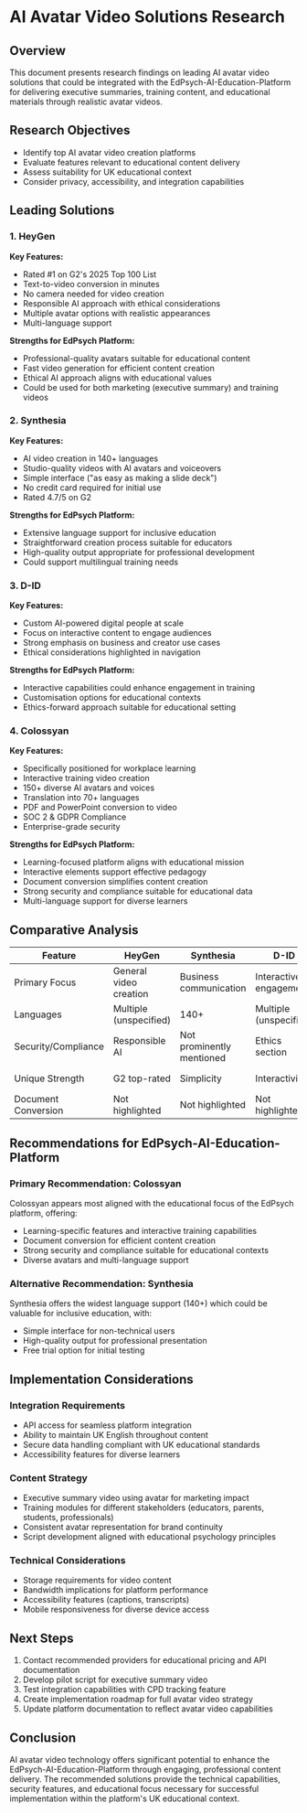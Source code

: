 # AI Avatar Video Solutions Research

## Overview
This document presents research findings on leading AI avatar video solutions that could be integrated with the EdPsych-AI-Education-Platform for delivering executive summaries, training content, and educational materials through realistic avatar videos.

## Research Objectives
- Identify top AI avatar video creation platforms
- Evaluate features relevant to educational content delivery
- Assess suitability for UK educational context
- Consider privacy, accessibility, and integration capabilities

## Leading Solutions

### 1. HeyGen
**Key Features:**
- Rated #1 on G2's 2025 Top 100 List
- Text-to-video conversion in minutes
- No camera needed for video creation
- Responsible AI approach with ethical considerations
- Multiple avatar options with realistic appearances
- Multi-language support

**Strengths for EdPsych Platform:**
- Professional-quality avatars suitable for educational content
- Fast video generation for efficient content creation
- Ethical AI approach aligns with educational values
- Could be used for both marketing (executive summary) and training videos

### 2. Synthesia
**Key Features:**
- AI video creation in 140+ languages
- Studio-quality videos with AI avatars and voiceovers
- Simple interface ("as easy as making a slide deck")
- No credit card required for initial use
- Rated 4.7/5 on G2

**Strengths for EdPsych Platform:**
- Extensive language support for inclusive education
- Straightforward creation process suitable for educators
- High-quality output appropriate for professional development
- Could support multilingual training needs

### 3. D-ID
**Key Features:**
- Custom AI-powered digital people at scale
- Focus on interactive content to engage audiences
- Strong emphasis on business and creator use cases
- Ethical considerations highlighted in navigation

**Strengths for EdPsych Platform:**
- Interactive capabilities could enhance engagement in training
- Customisation options for educational contexts
- Ethics-forward approach suitable for educational setting

### 4. Colossyan
**Key Features:**
- Specifically positioned for workplace learning
- Interactive training video creation
- 150+ diverse AI avatars and voices
- Translation into 70+ languages
- PDF and PowerPoint conversion to video
- SOC 2 & GDPR Compliance
- Enterprise-grade security

**Strengths for EdPsych Platform:**
- Learning-focused platform aligns with educational mission
- Interactive elements support effective pedagogy
- Document conversion simplifies content creation
- Strong security and compliance suitable for educational data
- Multi-language support for diverse learners

## Comparative Analysis

| Feature | HeyGen | Synthesia | D-ID | Colossyan |
|---------|--------|-----------|------|-----------|
| Primary Focus | General video creation | Business communication | Interactive engagement | Workplace learning |
| Languages | Multiple (unspecified) | 140+ | Multiple (unspecified) | 70+ |
| Security/Compliance | Responsible AI | Not prominently mentioned | Ethics section | SOC 2, GDPR |
| Unique Strength | G2 top-rated | Simplicity | Interactivity | Learning-specific |
| Document Conversion | Not highlighted | Not highlighted | Not highlighted | PowerPoint/PDF |

## Recommendations for EdPsych-AI-Education-Platform

### Primary Recommendation: Colossyan
Colossyan appears most aligned with the educational focus of the EdPsych platform, offering:
- Learning-specific features and interactive training capabilities
- Document conversion for efficient content creation
- Strong security and compliance suitable for educational contexts
- Diverse avatars and multi-language support

### Alternative Recommendation: Synthesia
Synthesia offers the widest language support (140+) which could be valuable for inclusive education, with:
- Simple interface for non-technical users
- High-quality output for professional presentation
- Free trial option for initial testing

## Implementation Considerations

### Integration Requirements
- API access for seamless platform integration
- Ability to maintain UK English throughout content
- Secure data handling compliant with UK educational standards
- Accessibility features for diverse learners

### Content Strategy
- Executive summary video using avatar for marketing impact
- Training modules for different stakeholders (educators, parents, students, professionals)
- Consistent avatar representation for brand continuity
- Script development aligned with educational psychology principles

### Technical Considerations
- Storage requirements for video content
- Bandwidth implications for platform performance
- Accessibility features (captions, transcripts)
- Mobile responsiveness for diverse device access

## Next Steps
1. Contact recommended providers for educational pricing and API documentation
2. Develop pilot script for executive summary video
3. Test integration capabilities with CPD tracking feature
4. Create implementation roadmap for full avatar video strategy
5. Update platform documentation to reflect avatar video capabilities

## Conclusion
AI avatar video technology offers significant potential to enhance the EdPsych-AI-Education-Platform through engaging, professional content delivery. The recommended solutions provide the technical capabilities, security features, and educational focus necessary for successful implementation within the platform's UK educational context.
